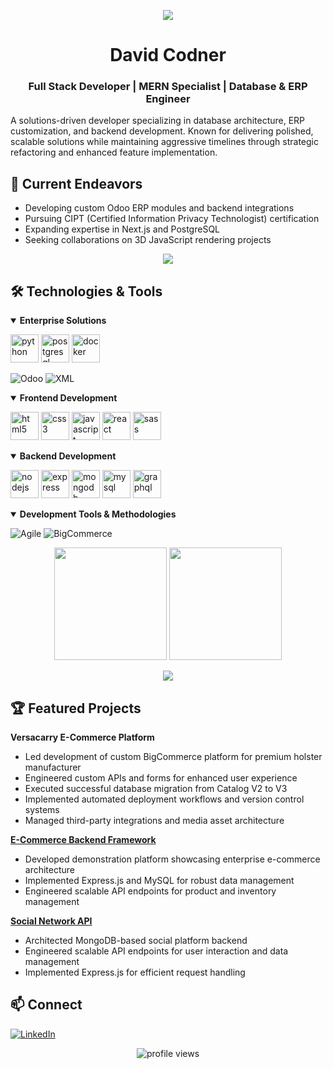<p align="center">
  <img src="https://capsule-render.vercel.app/api?text=Hey%20There!%20👋&animation=fadeIn&type=waving&color=gradient&height=100"/>
</p>

<div align="center">
  <h1>David Codner</h1>
  <h3>Full Stack Developer | MERN Specialist | Database & ERP Engineer</h3>
</div>

A solutions-driven developer specializing in database architecture, ERP customization, and backend development. Known for delivering polished, scalable solutions while maintaining aggressive timelines through strategic refactoring and enhanced feature implementation.

## 🚀 Current Endeavors
- Developing custom Odoo ERP modules and backend integrations
- Pursuing CIPT (Certified Information Privacy Technologist) certification
- Expanding expertise in Next.js and PostgreSQL
- Seeking collaborations on 3D JavaScript rendering projects

<p align="center">
  <img src="https://github-profile-trophy.vercel.app/?username=dcodner24&theme=nord&column=7"/>
</p>

## 🛠 Technologies & Tools

<details open>
  <summary><b>Enterprise Solutions</b></summary>
  <p align="left">
    <img src="https://cdn.jsdelivr.net/gh/devicons/devicon/icons/python/python-original.svg" alt="python" width="45" height="45"/>
    <img src="https://cdn.jsdelivr.net/gh/devicons/devicon/icons/postgresql/postgresql-original.svg" alt="postgresql" width="45" height="45"/>
    <img src="https://cdn.jsdelivr.net/gh/devicons/devicon/icons/docker/docker-original.svg" alt="docker" width="45" height="45"/>
  </p>
  
  ![Odoo](https://img.shields.io/badge/Odoo-714B67?style=for-the-badge&logo=odoo&logoColor=white)
  ![XML](https://img.shields.io/badge/XML-005C5C?style=for-the-badge&logo=xml&logoColor=white)
</details>

<details open>
  <summary><b>Frontend Development</b></summary>
  <p align="left">
    <img src="https://cdn.jsdelivr.net/gh/devicons/devicon/icons/html5/html5-original.svg" alt="html5" width="45" height="45"/>
    <img src="https://cdn.jsdelivr.net/gh/devicons/devicon/icons/css3/css3-original.svg" alt="css3" width="45" height="45"/>
    <img src="https://cdn.jsdelivr.net/gh/devicons/devicon/icons/javascript/javascript-original.svg" alt="javascript" width="45" height="45"/>
    <img src="https://cdn.jsdelivr.net/gh/devicons/devicon/icons/react/react-original.svg" alt="react" width="45" height="45"/>
    <img src="https://cdn.jsdelivr.net/gh/devicons/devicon/icons/sass/sass-original.svg" alt="sass" width="45" height="45"/>
  </p>
</details>

<details open>
  <summary><b>Backend Development</b></summary>
  <p align="left">
    <img src="https://cdn.jsdelivr.net/gh/devicons/devicon/icons/nodejs/nodejs-original.svg" alt="nodejs" width="45" height="45"/>
    <img src="https://cdn.jsdelivr.net/gh/devicons/devicon/icons/express/express-original.svg" alt="express" width="45" height="45"/>
    <img src="https://cdn.jsdelivr.net/gh/devicons/devicon/icons/mongodb/mongodb-original.svg" alt="mongodb" width="45" height="45"/>
    <img src="https://cdn.jsdelivr.net/gh/devicons/devicon/icons/mysql/mysql-original.svg" alt="mysql" width="45" height="45"/>
    <img src="https://cdn.jsdelivr.net/gh/devicons/devicon/icons/graphql/graphql-plain.svg" alt="graphql" width="45" height="45"/>
  </p>
</details>

<details open>
  <summary><b>Development Tools & Methodologies</b></summary>
  
  ![Agile](https://img.shields.io/badge/Agile-000000?style=for-the-badge&logo=agile&logoColor=white)
  ![BigCommerce](https://img.shields.io/badge/BigCommerce-0A0A0A?style=for-the-badge&logo=bigcommerce&logoColor=white)
</details>

<p align="center">
  <img height="180em" src="https://github-readme-stats.vercel.app/api?username=dcodner24&show_icons=true&theme=calm&include_all_commits=true&count_private=true"/>
  <img height="180em" src="https://github-readme-streak-stats.herokuapp.com/?user=dcodner24&theme=calm"/>
</p>

<div align="center">
  <img src="https://github.com/dcodner24/dcodner24/blob/output/github-contribution-grid-snake.svg"/>
</div>

## 🏆 Featured Projects

**Versacarry E-Commerce Platform**
- Led development of custom BigCommerce platform for premium holster manufacturer
- Engineered custom APIs and forms for enhanced user experience
- Executed successful database migration from Catalog V2 to V3
- Implemented automated deployment workflows and version control systems
- Managed third-party integrations and media asset architecture

**[E-Commerce Backend Framework](https://github.com/dcodner24/E-Commerce-Back-End)**
- Developed demonstration platform showcasing enterprise e-commerce architecture
- Implemented Express.js and MySQL for robust data management
- Engineered scalable API endpoints for product and inventory management

**[Social Network API](https://github.com/dcodner24/Social-Network-API)**
- Architected MongoDB-based social platform backend
- Engineered scalable API endpoints for user interaction and data management
- Implemented Express.js for efficient request handling

## 📫 Connect
[![LinkedIn](https://img.shields.io/badge/LinkedIn-0077B5?style=for-the-badge&logo=linkedin&logoColor=white)](https://www.linkedin.com/in/david-codner-008483251/)

<p align="center">
  <img src="https://komarev.com/ghpvc/?username=dcodner24&label=Profile%20views&color=0e75b6&style=flat" alt="profile views" />
</p>
